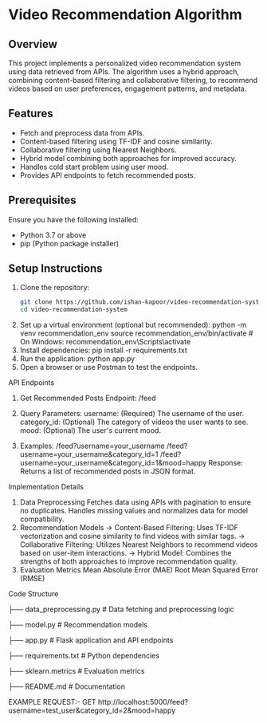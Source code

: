 # Video Recommendation Algorithm

## Overview
This project implements a personalized video recommendation system using data retrieved from APIs. The algorithm uses a hybrid approach, combining content-based filtering and collaborative filtering, to recommend videos based on user preferences, engagement patterns, and metadata.

## Features
- Fetch and preprocess data from APIs.
- Content-based filtering using TF-IDF and cosine similarity.
- Collaborative filtering using Nearest Neighbors.
- Hybrid model combining both approaches for improved accuracy.
- Handles cold start problem using user mood.
- Provides API endpoints to fetch recommended posts.

## Prerequisites
Ensure you have the following installed:
- Python 3.7 or above
- pip (Python package installer)

## Setup Instructions
1. Clone the repository:
   ```bash
   git clone https://github.com/ishan-kapoor/video-recommendation-system
   cd video-recommendation-system
2. Set up a virtual environment (optional but recommended):
    python -m venv recommendation_env
    source recommendation_env/bin/activate  # On Windows: recommendation_env\Scripts\activate
3. Install dependencies:
    pip install -r requirements.txt
4. Run the application:
    python app.py
5. Open a browser or use Postman to test the endpoints.

API Endpoints

1. Get Recommended Posts
    Endpoint: /feed

2. Query Parameters:
    username: (Required) The username of the user.
    category_id: (Optional) The category of videos the user wants to see.
    mood: (Optional) The user's current mood.

3. Examples:
    /feed?username=your_username
    /feed?username=your_username&category_id=1
    /feed?username=your_username&category_id=1&mood=happy
    Response: Returns a list of recommended posts in JSON format.

Implementation Details
1. Data Preprocessing
    Fetches data using APIs with pagination to ensure no duplicates.
    Handles missing values and normalizes data for model compatibility.
2. Recommendation Models
    -> Content-Based Filtering:
        Uses TF-IDF vectorization and cosine similarity to find videos with similar tags.
    -> Collaborative Filtering:
        Utilizes Nearest Neighbors to recommend videos based on user-item interactions.
    -> Hybrid Model:
        Combines the strengths of both approaches to improve recommendation quality.
3. Evaluation Metrics
    Mean Absolute Error (MAE)
    Root Mean Squared Error (RMSE)

Code Structure

├── data_preprocessing.py    # Data fetching and preprocessing logic

├── model.py                 # Recommendation models

├── app.py                   # Flask application and API endpoints

├── requirements.txt         # Python dependencies

├── sklearn.metrics          # Evaluation metrics

├── README.md                # Documentation


EXAMPLE REQUEST:- GET http://localhost:5000/feed?username=test_user&category_id=2&mood=happy
